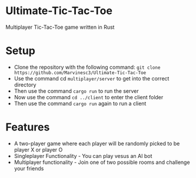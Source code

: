 # Ultimate-Tic-Tac-Toe
Multiplayer Tic-Tac-Toe game written in Rust 

# Setup
- Clone the repository with the following command: `git clone https://github.com/Marvinesc3/Ultimate-Tic-Tac-Toe `
- Use the command cd `multiplayer/server` to get into the correct directory 
- Then use the command `cargo run` to run the server
- Now use the command `cd ../client` to enter the client folder
- Then use the command `cargo run` again to run a client

# Features 
- A two-player game where each player will be randomly picked to be player X or player O 
- Singleplayer Functionality - You can play vesus an AI bot 
- Multiplayer functionality 
      - Join one of two possible rooms and challenge your friends

